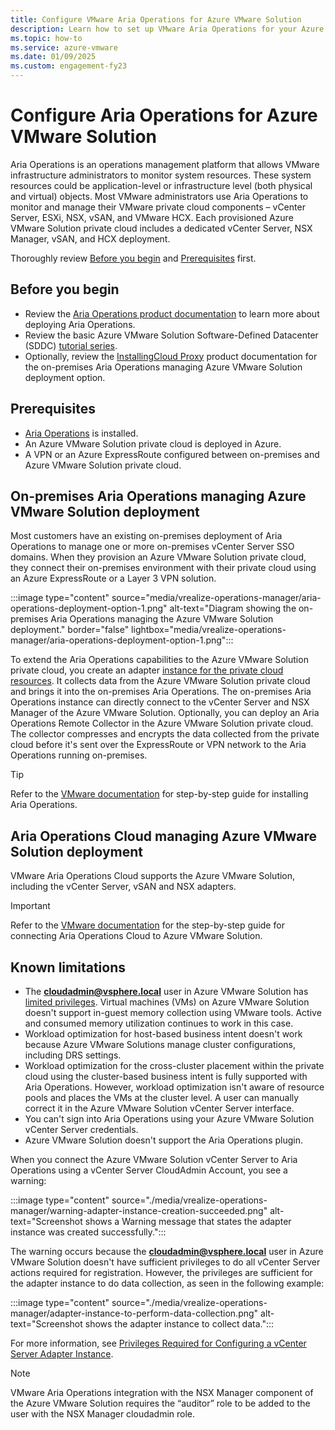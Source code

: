 ```yaml
---
title: Configure VMware Aria Operations for Azure VMware Solution
description: Learn how to set up VMware Aria Operations for your Azure VMware Solution private cloud.
ms.topic: how-to
ms.service: azure-vmware
ms.date: 01/09/2025
ms.custom: engagement-fy23
---
```


# Configure Aria Operations for Azure VMware Solution

Aria Operations is an operations management platform that allows VMware infrastructure administrators to monitor system resources. These system resources could be application-level or infrastructure level (both physical and virtual) objects. Most VMware administrators use Aria Operations to monitor and manage their VMware private cloud components – vCenter Server, ESXi, NSX, vSAN, and VMware HCX. Each provisioned Azure VMware Solution private cloud includes a dedicated vCenter Server, NSX Manager, vSAN, and HCX deployment.

Thoroughly review [Before you begin](#before-you-begin) and [Prerequisites](#prerequisites) first.

## Before you begin
* Review the [Aria Operations product documentation](https://techdocs.broadcom.com/us/en/vmware-cis/aria/aria-operations/8-18.html) to learn more about deploying Aria Operations.
* Review the basic Azure VMware Solution Software-Defined Datacenter (SDDC) [tutorial series](tutorial-network-checklist.md).
* Optionally, review the [InstallingCloud Proxy](https://techdocs.broadcom.com/us/en/vmware-cis/aria/aria-operations/8-18/getting-started-with-vmware-aria-operations-8-18/-post-installation-considerations/installing-cloud-proxy-in-vrealize-operations-manager.html) product documentation for the on-premises Aria Operations managing Azure VMware Solution deployment option.

## Prerequisites
* [Aria Operations](https://techdocs.broadcom.com/us/en/vmware-cis/aria/aria-operations/8-18/getting-started-with-vmware-aria-operations-8-18/about-installing/workflow-of-vrealize-operations-manager-installation.html) is installed.
* An Azure VMware Solution private cloud is deployed in Azure.
* A VPN or an Azure ExpressRoute configured between on-premises and Azure VMware Solution private cloud.

## On-premises Aria Operations managing Azure VMware Solution deployment
Most customers have an existing on-premises deployment of Aria Operations to manage one or more on-premises vCenter Server SSO domains. When they provision an Azure VMware Solution private cloud, they connect their on-premises environment with their private cloud using an Azure ExpressRoute or a Layer 3 VPN solution.

:::image type="content" source="media/vrealize-operations-manager/aria-operations-deployment-option-1.png" alt-text="Diagram showing the on-premises Aria Operations managing the Azure VMware Solution deployment." border="false" lightbox="media/vrealize-operations-manager/aria-operations-deployment-option-1.png":::

To extend the Aria Operations capabilities to the Azure VMware Solution private cloud, you create an adapter [instance for the private cloud resources](https://techdocs.broadcom.com/us/en/vmware-cis/aria/aria-operations/8-18/vmware-aria-operations-configuration-guide-8-18/connect-to-data-sources/azure-vmware-solution/configure-azure-vmware-solution-in-vrealize-operations-manager.html). It collects data from the Azure VMware Solution private cloud and brings it into the on-premises Aria Operations. The on-premises Aria Operations instance can directly connect to the vCenter Server and NSX Manager of the Azure VMware Solution. Optionally, you can deploy an Aria Operations Remote Collector in the Azure VMware Solution private cloud. The collector compresses and encrypts the data collected from the private cloud before it's sent over the ExpressRoute or VPN network to the Aria Operations running on-premises.

> [!TIP]
> Refer to the [VMware documentation](https://techdocs.broadcom.com/us/en/vmware-cis/aria/aria-operations/8-18/getting-started-with-vmware-aria-operations-8-18/about-installing/workflow-of-vrealize-operations-manager-installation.html) for step-by-step guide for installing Aria Operations.

## Aria Operations Cloud managing Azure VMware Solution deployment
VMware Aria Operations Cloud supports the Azure VMware Solution, including the vCenter Server, vSAN and NSX adapters.

> [!IMPORTANT]
> Refer to the [VMware documentation](https://techdocs.broadcom.com/us/en/vmware-cis/aria/aria-operations/8-18/vmware-aria-operations-configuration-guide-8-18/connect-to-data-sources/azure-vmware-solution/configure-azure-vmware-solution-in-vrealize-operations-manager.html) for the step-by-step guide for connecting Aria Operations Cloud to Azure VMware Solution.

## Known limitations

- The **cloudadmin@vsphere.local** user in Azure VMware Solution has [limited privileges](architecture-identity.md). Virtual machines (VMs) on Azure VMware Solution doesn't support in-guest memory collection using VMware tools. Active and consumed memory utilization continues to work in this case.
- Workload optimization for host-based business intent doesn't work because Azure VMware Solutions manage cluster configurations, including DRS settings.
- Workload optimization for the cross-cluster placement within the private cloud using the cluster-based business intent is fully supported with Aria Operations. However, workload optimization isn't aware of resource pools and places the VMs at the cluster level. A user can manually correct it in the Azure VMware Solution vCenter Server interface.
- You can't sign into Aria Operations using your Azure VMware Solution vCenter Server credentials.
- Azure VMware Solution doesn't support the Aria Operations plugin.

When you connect the Azure VMware Solution vCenter Server to Aria Operations using a vCenter Server CloudAdmin Account, you see a warning:

:::image type="content" source="./media/vrealize-operations-manager/warning-adapter-instance-creation-succeeded.png" alt-text="Screenshot shows a Warning message that states the adapter instance was created successfully.":::

The warning occurs because the **cloudadmin@vsphere.local** user in Azure VMware Solution doesn't have sufficient privileges to do all vCenter Server actions required for registration. However, the privileges are sufficient for the adapter instance to do data collection, as seen in the following example:

:::image type="content" source="./media/vrealize-operations-manager/adapter-instance-to-perform-data-collection.png" alt-text="Screenshot shows the adapter instance to collect data.":::

For more information, see [Privileges Required for Configuring a vCenter Server Adapter Instance](https://techdocs.broadcom.com/us/en/vmware-cis/aria/aria-operations/8-18/vmware-aria-operations-configuration-guide-8-18/connect-to-data-sources/vsphere/configuring-a-vcenter-server-cloud-account-in-vrealize-operations/privileges-required-for-configuring-a-vcenter-adapter-instance.html).

> [!NOTE]
> VMware Aria Operations integration with the NSX Manager component of the Azure VMware Solution requires the “auditor” role to be added to the user with the NSX Manager cloudadmin role.

<!-- LINKS - external -->

<!-- LINKS - internal -->
